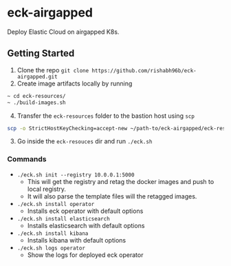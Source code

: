# eck-airgapped
Deploy Elastic Cloud on airgapped K8s.

## Getting Started
1. Clone the repo `git clone https://github.com/rishabh96b/eck-airgapped.git`
2. Create image artifacts locally by running
```bash
~ cd eck-resources/
~ ./build-images.sh
```
4. Transfer the `eck-resources` folder to the bastion host using `scp`
```bash
scp -o StrictHostKeyChecking=accept-new ~/path-to/eck-airgapped/eck-resources $USER@$HOST:/path-to/eck-resources
```
3. Go inside the `eck-resouces` dir and run `./eck.sh`


### Commands
- `./eck.sh init --registry 10.0.0.1:5000`
  - This will get the registry and retag the docker images and push to local registry.
  - It will also parse the template files will the retagged images.
- `./eck.sh install operator`
  - Installs eck operator with default options
- `./eck.sh install elasticsearch`
  - Installs elasticsearch with default options
- `./eck.sh install kibana`
  - Installs kibana with default options
- `./eck.sh logs operator`
  - Show the logs for deployed eck operator
